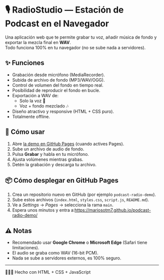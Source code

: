 # 🎙️ RadioStudio — Estación de Podcast en el Navegador

Una aplicación web que te permite grabar tu voz, añadir música de fondo y exportar la mezcla final en **WAV**.  
Todo funciona 100% en tu navegador (no se sube nada a servidores).

## ✨ Funciones
- Grabación desde micrófono (MediaRecorder).
- Subida de archivo de fondo (MP3/WAV/OGG).
- Control de volumen del fondo en tiempo real.
- Posibilidad de reproducir el fondo en bucle.
- Exportación a WAV de:
  - Solo la voz 🎤
  - Voz + fondo mezclado 🎶
- Diseño atractivo y responsive (HTML + CSS puro).
- Totalmente offline.

## 🚀 Cómo usar
1. Abre [la demo en GitHub Pages](https://tu-usuario.github.io/podcast-radio-demo/) (cuando actives Pages).
2. Sube un archivo de audio de fondo.
3. Pulsa **Grabar** y habla en tu micrófono.
4. Ajusta volúmenes mientras grabas.
5. Detén la grabación y descarga tu archivo.

## 📦 Cómo desplegar en GitHub Pages
1. Crea un repositorio nuevo en GitHub (por ejemplo `podcast-radio-demo`).
2. Sube estos archivos (`index.html`, `styles.css`, `script.js`, `README.md`).
3. Ve a *Settings* → *Pages* → selecciona la rama `main`.
4. Espera unos minutos y entra a:https://mariosotm7.github.io/podcast-radio-demo/
## ⚠️ Notas
- Recomendado usar **Google Chrome** o **Microsoft Edge** (Safari tiene limitaciones).
- El audio se graba como WAV (16-bit PCM).
- Nada se sube a servidores externos, es 100% seguro.

---
🔨🤖🔧 Hecho con HTML + CSS + JavaScript

